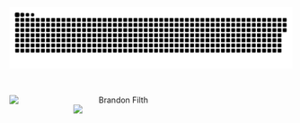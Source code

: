 

<a href=#><img src="contributions.svg"></a>

<br>
<p align=center>
  <div align=center>
      <img align="left" width=390 src="https://streak-stats.demolab.com/?user=BrandonFilth&theme=chartreuse-dark&hide_border=true" alt="Brandon Filth" />
      <img align="right" width=390 src="https://github-readme-stats.vercel.app/api?username=BrandonFilth&show_icons=true&theme=chartreuse-dark&hide_border=true" />
  </div>
